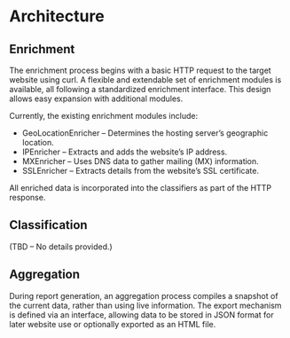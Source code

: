 # Architecture

## Enrichment

The enrichment process begins with a basic HTTP request to the target website using curl. A flexible and extendable set
of enrichment modules is available, all following a standardized enrichment interface. This design allows easy expansion
with additional modules.

Currently, the existing enrichment modules include:

- GeoLocationEnricher – Determines the hosting server’s geographic location.
- IPEnricher – Extracts and adds the website’s IP address.
- MXEnricher – Uses DNS data to gather mailing (MX) information.
- SSLEnricher – Extracts details from the website’s SSL certificate.

All enriched data is incorporated into the classifiers as part of the HTTP response.

## Classification

(TBD – No details provided.)

## Aggregation

During report generation, an aggregation process compiles a snapshot of the current data, rather than using live
information. The export mechanism is defined via an interface, allowing data to be stored in JSON format for later
website use or optionally exported as an HTML file.
